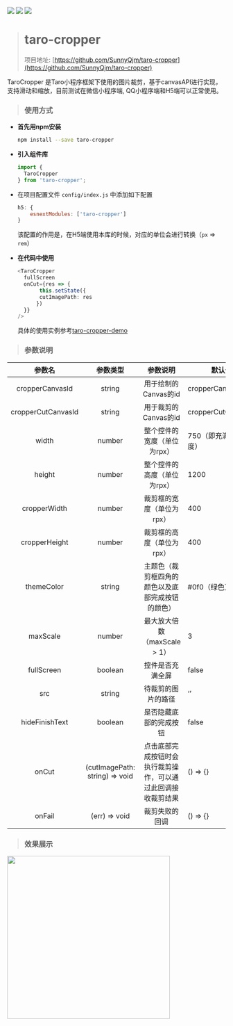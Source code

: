 [![](https://img.shields.io/npm/v/taro-cropper.svg?style=flat-square)](https://www.npmjs.com/package/taro-cropper)
[![](https://img.shields.io/npm/l/taro-cropper.svg?style=flat-square)](https://www.npmjs.com/package/taro-cropper)
[![](https://img.shields.io/npm/dt/taro-cropper.svg?style=flat-square)](https://www.npmjs.com/package/taro-cropper)

> # taro-cropper
>
> 项目地址: [https://github.com/SunnyQjm/taro-cropper](https://github.com/SunnyQjm/taro-cropper)

TaroCropper 是Taro小程序框架下使用的图片裁剪，基于canvasAPI进行实现，支持滑动和缩放，目前测试在微信小程序端, QQ小程序端和H5端可以正常使用。

> ### 使用方式

- **首先用npm安装**

  ```bash
  npm install --save taro-cropper
  ```

- **引入组件库**

  ```typescript
  import {
    TaroCropper
  } from 'taro-cropper';
  ```

- 在项目配置文件 `config/index.js` 中添加如下配置

  ```javascript
  h5: {
      esnextModules: ['taro-cropper']
  }
  ```

  该配置的作用是，在H5端使用本库的时候，对应的单位会进行转换（`px` => `rem`）

- **在代码中使用**

  ```typescript
  <TaroCropper
    fullScreen
    onCut={res => {
         this.setState({
         cutImagePath: res
        })
    }}
  />
  ```

  具体的使用实例参考[taro-cropper-demo](<https://github.com/SunnyQjm/taro-cropper/blob/master/src/pages/index/index.tsx>)

> ### 参数说明

|       参数名       |            参数类型            |                           参数说明                           | 默认值                |
| :----------------: | :----------------------------: | :----------------------------------------------------------: | --------------------- |
|  cropperCanvasId   |             string             |                     用于绘制的Canvas的id                     | cropperCanvasId       |
| cropperCutCanvasId |             string             |                     用于裁剪的Canvas的id                     | cropperCutCanvasId    |
|       width        |             number             |                 整个控件的宽度（单位为rpx）                  | 750（即充满屏幕宽度） |
|       height       |             number             |                 整个控件的高度（单位为rpx）                  | 1200                  |
|    cropperWidth    |             number             |                  裁剪框的宽度（单位为rpx）                   | 400                   |
|   cropperHeight    |             number             |                  裁剪框的高度（单位为rpx）                   | 400                   |
|     themeColor     |             string             |       主题色（裁剪框四角的颜色以及底部完成按钮的颜色）       | #0f0（绿色）          |
|      maxScale      |             number             |                 最大放大倍数（maxScale > 1）                 | 3                     |
|     fullScreen     |            boolean             |                       控件是否充满全屏                       | false                 |
|        src         |             string             |                      待裁剪的图片的路径                      | ‘’                    |
|   hideFinishText   |            boolean             |                    是否隐藏底部的完成按钮                    | false                 |
|       onCut        | (cutImagePath: string) => void | 点击底部完成按钮时会执行裁剪操作，可以通过此回调接收裁剪结果 | () => {}              |
|       onFail       |         (err) => void          |                        裁剪失败的回调                        | () => {}              |

> ### 效果展示

<img src="https://raw.githubusercontent.com/SunnyQjm/taro-cropper/master/document/demo1.png" width="375"/>

